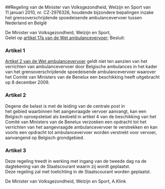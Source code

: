 <meta http-equiv='Content-Type' content='text/html; charset=utf-8' />

##Regeling van de Minister van Volksgezondheid, Welzijn en Sport van 11 januari 2010, nr. CZ-2976326, houdende bijzondere bepalingen inzake het grensoverschrijdende spoedeisende ambulancevervoer tussen Nederland en België

De Minister van Volksgezondheid, Welzijn en Sport,  
Gelet op [artikel 17a van de Wet ambulancevervoer](../../../../../../../../wet/wet/ambulancevervoer/BWBR0002757/README.md);
Besluit:    

### Artikel  1  

[Artikel 2 van de Wet ambulancevervoer](../../../../../../../../wet/wet/ambulancevervoer/BWBR0002757/README.md) geldt niet ten aanzien van het verrichten van ambulancevervoer door Belgische ambulances in het kader van het grensoverschrijdende spoedeisende ambulancevervoer waarover het Comité van Ministers van de Benelux een beschikking heeft uitgebracht op 8 december 2009.  

### Artikel  2  

Degene die belast is met de leiding van de centrale post in het gebied waarbinnen het aangevraagde vervoer aanvangt, kan een Belgisch oproepstelsel als bedoeld in artikel 4 van de beschikking van het Comité van Ministers van de Benelux verzoeken een opdracht tot het verrichten van het aangevraagde ambulancevervoer te verstrekken en kan voorts een opdracht tot ambulancevervoer worden verstrekt voor vervoer, aanvangend op Belgisch grondgebied.  

### Artikel  3  

Deze regeling treedt in werking met ingang van de tweede dag na de dagtekening van de Staatscourant waarin zij wordt geplaatst.  
Deze regeling zal met toelichting in de Staatscourant worden geplaatst.  

De 
Minister van Volksgezondheid, Welzijn en Sport, 
A.Klink   
